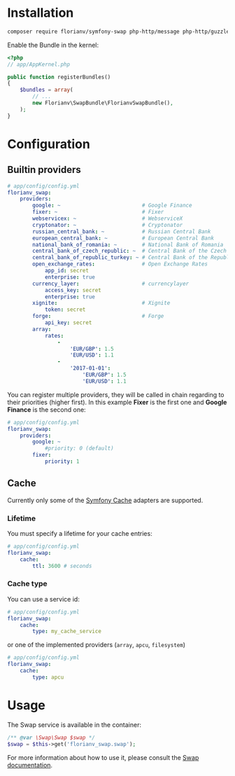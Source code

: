 # Installation

```bash
composer require florianv/symfony-swap php-http/message php-http/guzzle6-adapter
```

Enable the Bundle in the kernel:

``` php
<?php
// app/AppKernel.php

public function registerBundles()
{
    $bundles = array(
        // ...
        new Florianv\SwapBundle\FlorianvSwapBundle(),
    );
}
```

# Configuration

## Builtin providers

```yaml
# app/config/config.yml
florianv_swap:
    providers:
        google: ~                          # Google Finance  
        fixer: ~                           # Fixer
        webservicex: ~                     # WebserviceX 
        cryptonator: ~                     # Cryptonator 
        russian_central_bank: ~            # Russian Central Bank
        european_central_bank: ~           # European Central Bank
        national_bank_of_romania: ~        # National Bank of Romania
        central_bank_of_czech_republic: ~  # Central Bank of the Czech Republic
        central_bank_of_republic_turkey: ~ # Central Bank of the Republic of Turkey
        open_exchange_rates:               # Open Exchange Rates
            app_id: secret
            enterprise: true 
        currency_layer:                    # currencylayer
            access_key: secret
            enterprise: true 
        xignite:                           # Xignite
            token: secret
        forge:                             # Forge
            api_key: secret
        array:
            rates:
                - 
                    'EUR/GBP': 1.5
                    'EUR/USD': 1.1
                - 
                    '2017-01-01':
                        'EUR/GBP': 1.5
                        'EUR/USD': 1.1
```

You can register multiple providers, they will be called in chain regarding to their priorities (higher first).
In this example __Fixer__ is the first one and __Google Finance__ is the second one:

```yaml
# app/config/config.yml
florianv_swap:
    providers:
        google: ~
            #priority: 0 (default)
        fixer: 
            priority: 1
```

## Cache

Currently only some of the [Symfony Cache](https://symfony.com/doc/current/components/cache.html#available-simple-cache-psr-16-classes) adapters are supported.

### Lifetime

You must specify a lifetime for your cache entries:

```yaml
# app/config/config.yml
florianv_swap:
    cache:
        ttl: 3600 # seconds
```

### Cache type

You can use a service id:

```yaml
# app/config/config.yml
florianv_swap:
    cache:
        type: my_cache_service
```

or one of the implemented providers (`array`, `apcu`, `filesystem`)

```yaml
# app/config/config.yml
florianv_swap:
    cache:
        type: apcu
```

# Usage

The Swap service is available in the container:

```php
/** @var \Swap\Swap $swap */
$swap = $this->get('florianv_swap.swap');
```

For more information about how to use it, please consult the [Swap documentation](https://github.com/florianv/swap).
